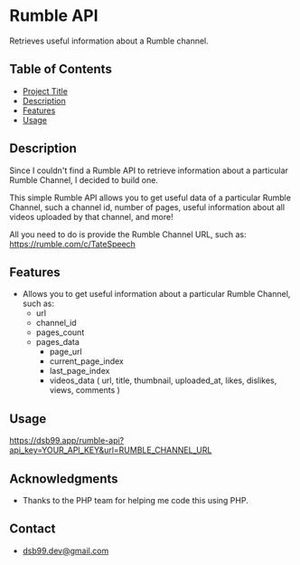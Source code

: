 # Rumble API

Retrieves useful information about a Rumble channel.

## Table of Contents

- [Project Title](#project-title)
- [Description](#description)
- [Features](#features)
- [Usage](#usage)

## Description

Since I couldn't find a Rumble API to retrieve information about a particular Rumble Channel, I decided to build one.

This simple Rumble API allows you to get useful data of a particular Rumble Channel, such a channel id, number of pages, useful information about all videos uploaded by that channel, and more!

All you need to do is provide the Rumble Channel URL, such as: https://rumble.com/c/TateSpeech

## Features

- Allows you to get useful information about a particular Rumble Channel, such as:
  - url
  - channel_id
  - pages_count
  - pages_data
    - page_url
    - current_page_index
    - last_page_index
    - videos_data ( url, title, thumbnail, uploaded_at, likes, dislikes, views, comments )

## Usage

https://dsb99.app/rumble-api?api_key=YOUR_API_KEY&url=RUMBLE_CHANNEL_URL

## Acknowledgments

- Thanks to the PHP team for helping me code this using PHP.

## Contact

- dsb99.dev@gmail.com

